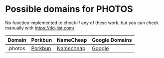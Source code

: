 # Possible domains for PHOTOS

No function implemented to check if any of these work, but you can check manually with https://tld-list.com/

| Domain | Porkbun | NameCheap | Google Domains |
|---|---|---|---|
| .photos | [Porkbun](https://porkbun.com/checkout/search?prb=e814663da1&tlds=&idnLanguage=&search=search&q=.photos) | [Namecheap](https://www.namecheap.com/domains/registration/results/?domain=.photos) | [Google](https://domains.google.com/registrar/search?searchTerm=.photos) |
